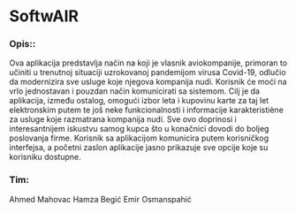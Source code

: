 # **SoftwAIR**

### **Opis:**: 
Ova aplikacija predstavlja način na koji je vlasnik aviokompanije, primoran to učiniti u trenutnoj situaciji uzrokovanoj pandemijom virusa Covid-19, odlučio da modernizira sve usluge koje njegova kompanija nudi.
Korisnik će moći na vrlo jednostavan i pouzdan način komunicirati sa sistemom. Cilj je da aplikacija, između ostalog, omogući izbor leta i kupovinu karte za taj let elektronskim putem te još neke funkcionalnosti i informacije karakteristiène za usluge koje razmatrana kompanija nudi. Sve ovo doprinosi i interesantnijem iskustvu samog kupca što u konačnici dovodi do boljeg poslovanja firme.
Korisnik sa aplikacijom komunicira putem korisničkog interfejsa, a početni zaslon aplikacije jasno prikazuje sve opcije koje su korisniku dostupne.

### **Tim:**
Ahmed Mahovac
Hamza Begić
Emir Osmanspahić

